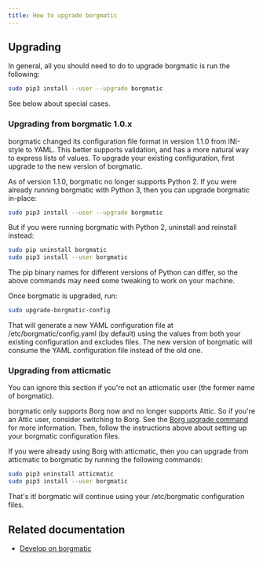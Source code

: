 ```yaml
---
title: How to upgrade borgmatic
---
```

## Upgrading

In general, all you should need to do to upgrade borgmatic is run the
following:

```bash
sudo pip3 install --user --upgrade borgmatic
```

See below about special cases.


### Upgrading from borgmatic 1.0.x

borgmatic changed its configuration file format in version 1.1.0 from
INI-style to YAML. This better supports validation, and has a more natural way
to express lists of values. To upgrade your existing configuration, first
upgrade to the new version of borgmatic.

As of version 1.1.0, borgmatic no longer supports Python 2. If you were
already running borgmatic with Python 3, then you can upgrade borgmatic
in-place:

```bash
sudo pip3 install --user --upgrade borgmatic
```

But if you were running borgmatic with Python 2, uninstall and reinstall instead:

```bash
sudo pip uninstall borgmatic
sudo pip3 install --user borgmatic
```

The pip binary names for different versions of Python can differ, so the above
commands may need some tweaking to work on your machine.


Once borgmatic is upgraded, run:

```bash
sudo upgrade-borgmatic-config
```

That will generate a new YAML configuration file at /etc/borgmatic/config.yaml
(by default) using the values from both your existing configuration and
excludes files. The new version of borgmatic will consume the YAML
configuration file instead of the old one.


### Upgrading from atticmatic

You can ignore this section if you're not an atticmatic user (the former name
of borgmatic).

borgmatic only supports Borg now and no longer supports Attic. So if you're
an Attic user, consider switching to Borg. See the [Borg upgrade
command](https://borgbackup.readthedocs.io/en/stable/usage.html#borg-upgrade)
for more information. Then, follow the instructions above about setting up
your borgmatic configuration files.

If you were already using Borg with atticmatic, then you can upgrade
from atticmatic to borgmatic by running the following commands:

```bash
sudo pip3 uninstall atticmatic
sudo pip3 install --user borgmatic
```

That's it! borgmatic will continue using your /etc/borgmatic configuration
files.


## Related documentation

 * [Develop on borgmatic](https://torsion.org/borgmatic/how-to/develop-on-borgmatic.md)
